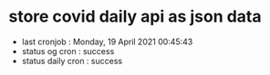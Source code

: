 # store covid daily api as json data

- last cronjob : Monday, 19 April 2021 00:45:43
- status og cron : success
- status daily cron : success
      
      